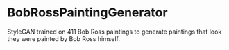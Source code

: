 # BobRossPaintingGenerator
StyleGAN trained on 411 Bob Ross paintings to generate paintings that look they were painted by Bob Ross himself.
